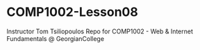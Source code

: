 # COMP1002-Lesson08

Instructor Tom Tsiliopoulos
Repo for COMP1002 - Web & Internet Fundamentals @ GeorgianCollege
